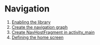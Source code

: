# Navigation
 1. [Enabling the library](https://github.com/RenatSayf/AndroidCheatSheet/blob/master/app/build.gradle#:~:text=//region%20TODO,//endregion)
 2. [Create the navigation graph](https://github.com/RenatSayf/AndroidCheatSheet/blob/master/app/src/main/res/navigation/nav_graph.xml#:~:text=%3C!%2D%2D%20%20%20%20TODO-,Navigation%20Step%202,-1.%20In%20the)
 3. [Create NavHostFragment in activity_main](https://github.com/RenatSayf/AndroidCheatSheet/blob/master/app/src/main/res/layout/activity_main.xml#:~:text=%3C!%2D%2D%20%20%20%20TODO-,Navigation%20Step%203,-%2D%2D%3E)
 4. [Defining the home screen](https://github.com/RenatSayf/AndroidCheatSheet/blob/master/app/src/main/res/navigation/nav_graph.xml#:~:text=app%3AstartDestination%3D%22%40id/homeFragment) 
